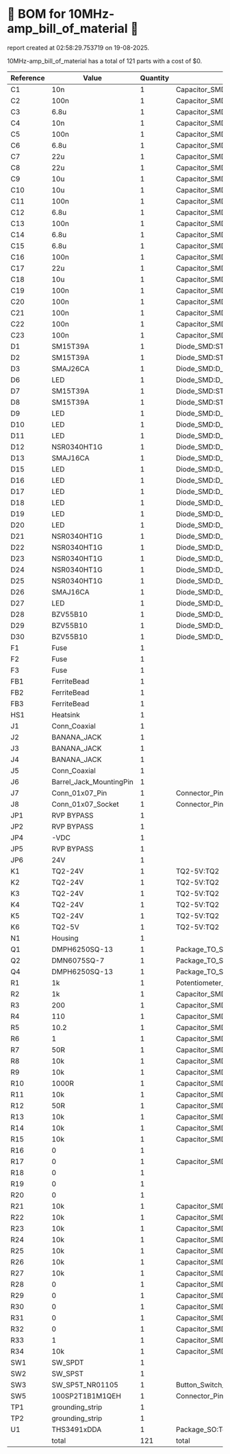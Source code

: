 # 📄 BOM for 10MHz-amp_bill_of_material 📄

report created at 02:58:29.753719 on 19-08-2025.

10MHz-amp_bill_of_material has a total of 121 parts with a cost of $0.

| Reference | Value | Quantity | part number | cost |
| --------- | ----- | -------- | ----------- | ---- |
| C1 | 10n | 1 | Capacitor_SMD:C_0603_1608Metric | $0 |
| C2 | 100n | 1 | Capacitor_SMD:C_0603_1608Metric | $0 |
| C3 | 6.8u | 1 | Capacitor_SMD:C_0603_1608Metric | $0 |
| C4 | 10n | 1 | Capacitor_SMD:C_0603_1608Metric | $0 |
| C5 | 100n | 1 | Capacitor_SMD:C_0603_1608Metric | $0 |
| C6 | 6.8u | 1 | Capacitor_SMD:C_0603_1608Metric | $0 |
| C7 | 22u | 1 | Capacitor_SMD:C_0603_1608Metric | $0 |
| C8 | 22u | 1 | Capacitor_SMD:C_0603_1608Metric | $0 |
| C9 | 10u | 1 | Capacitor_SMD:C_0603_1608Metric | $0 |
| C10 | 10u | 1 | Capacitor_SMD:C_0603_1608Metric | $0 |
| C11 | 100n | 1 | Capacitor_SMD:C_0603_1608Metric | $0 |
| C12 | 6.8u | 1 | Capacitor_SMD:C_0603_1608Metric | $0 |
| C13 | 100n | 1 | Capacitor_SMD:C_0603_1608Metric | $0 |
| C14 | 6.8u | 1 | Capacitor_SMD:C_0603_1608Metric | $0 |
| C15 | 6.8u | 1 | Capacitor_SMD:C_0603_1608Metric | $0 |
| C16 | 100n | 1 | Capacitor_SMD:C_0603_1608Metric | $0 |
| C17 | 22u | 1 | Capacitor_SMD:C_0603_1608Metric | $0 |
| C18 | 10u | 1 | Capacitor_SMD:C_0603_1608Metric | $0 |
| C19 | 100n | 1 | Capacitor_SMD:C_0603_1608Metric | $0 |
| C20 | 100n | 1 | Capacitor_SMD:C_0603_1608Metric | $0 |
| C21 | 100n | 1 | Capacitor_SMD:C_0603_1608Metric | $0 |
| C22 | 100n | 1 | Capacitor_SMD:C_0603_1608Metric | $0 |
| C23 | 100n | 1 | Capacitor_SMD:C_0603_1608Metric | $0 |
| D1 | SM15T39A | 1 | Diode_SMD:ST_D_SMC | $0 |
| D2 | SM15T39A | 1 | Diode_SMD:ST_D_SMC | $0 |
| D3 | SMAJ26CA | 1 | Diode_SMD:D_SMA | $0 |
| D6 | LED | 1 | Diode_SMD:D_0603_1608Metric | $0 |
| D7 | SM15T39A | 1 | Diode_SMD:ST_D_SMC | $0 |
| D8 | SM15T39A | 1 | Diode_SMD:ST_D_SMC | $0 |
| D9 | LED | 1 | Diode_SMD:D_0603_1608Metric | $0 |
| D10 | LED | 1 | Diode_SMD:D_0603_1608Metric | $0 |
| D11 | LED | 1 | Diode_SMD:D_0603_1608Metric | $0 |
| D12 | NSR0340HT1G | 1 | Diode_SMD:D_0603_1608Metric | $0 |
| D13 | SMAJ16CA | 1 | Diode_SMD:D_SMA | $0 |
| D15 | LED | 1 | Diode_SMD:D_0603_1608Metric | $0 |
| D16 | LED | 1 | Diode_SMD:D_0603_1608Metric | $0 |
| D17 | LED | 1 | Diode_SMD:D_0603_1608Metric | $0 |
| D18 | LED | 1 | Diode_SMD:D_0603_1608Metric | $0 |
| D19 | LED | 1 | Diode_SMD:D_0603_1608Metric | $0 |
| D20 | LED | 1 | Diode_SMD:D_0603_1608Metric | $0 |
| D21 | NSR0340HT1G | 1 | Diode_SMD:D_0603_1608Metric | $0 |
| D22 | NSR0340HT1G | 1 | Diode_SMD:D_0603_1608Metric | $0 |
| D23 | NSR0340HT1G | 1 | Diode_SMD:D_0603_1608Metric | $0 |
| D24 | NSR0340HT1G | 1 | Diode_SMD:D_0603_1608Metric | $0 |
| D25 | NSR0340HT1G | 1 | Diode_SMD:D_0603_1608Metric | $0 |
| D26 | SMAJ16CA | 1 | Diode_SMD:D_SMA | $0 |
| D27 | LED | 1 | Diode_SMD:D_0603_1608Metric | $0 |
| D28 | BZV55B10 | 1 | Diode_SMD:D_MiniMELF | $0 |
| D29 | BZV55B10 | 1 | Diode_SMD:D_MiniMELF | $0 |
| D30 | BZV55B10 | 1 | Diode_SMD:D_MiniMELF | $0 |
| F1 | Fuse | 1 |  | $0 |
| F2 | Fuse | 1 |  | $0 |
| F3 | Fuse | 1 |  | $0 |
| FB1 | FerriteBead | 1 |  | $0 |
| FB2 | FerriteBead | 1 |  | $0 |
| FB3 | FerriteBead | 1 |  | $0 |
| HS1 | Heatsink | 1 |  | $0 |
| J1 | Conn_Coaxial | 1 |  | $0 |
| J2 | BANANA_JACK | 1 |  | $0 |
| J3 | BANANA_JACK | 1 |  | $0 |
| J4 | BANANA_JACK | 1 |  | $0 |
| J5 | Conn_Coaxial | 1 |  | $0 |
| J6 | Barrel_Jack_MountingPin | 1 |  | $0 |
| J7 | Conn_01x07_Pin | 1 | Connector_PinHeader_2.54mm:PinHeader_1x07_P2.54mm_Horizontal | $0 |
| J8 | Conn_01x07_Socket | 1 | Connector_PinSocket_2.54mm:PinSocket_1x07_P2.54mm_Vertical | $0 |
| JP1 | RVP BYPASS | 1 |  | $0 |
| JP2 | RVP BYPASS | 1 |  | $0 |
| JP4 | -VDC | 1 |  | $0 |
| JP5 | RVP BYPASS | 1 |  | $0 |
| JP6 | 24V | 1 |  | $0 |
| K1 | TQ2-24V | 1 | TQ2-5V:TQ2 | $0 |
| K2 | TQ2-24V | 1 | TQ2-5V:TQ2 | $0 |
| K3 | TQ2-24V | 1 | TQ2-5V:TQ2 | $0 |
| K4 | TQ2-24V | 1 | TQ2-5V:TQ2 | $0 |
| K5 | TQ2-24V | 1 | TQ2-5V:TQ2 | $0 |
| K6 | TQ2-5V | 1 | TQ2-5V:TQ2 | $0 |
| N1 | Housing | 1 |  | $0 |
| Q1 | DMPH6250SQ-13 | 1 | Package_TO_SOT_SMD:SOT-23-3 | $0 |
| Q2 | DMN6075SQ-7 | 1 | Package_TO_SOT_SMD:SOT-23-3 | $0 |
| Q4 | DMPH6250SQ-13 | 1 | Package_TO_SOT_SMD:SOT-23-3 | $0 |
| R1 | 1k | 1 | Potentiometer_THT:Potentiometer_Alps_RK09Y11_Single_Horizontal | $0 |
| R2 | 1k | 1 | Capacitor_SMD:C_0603_1608Metric | $0 |
| R3 | 200 | 1 | Capacitor_SMD:C_0603_1608Metric | $0 |
| R4 | 110 | 1 | Capacitor_SMD:C_0603_1608Metric | $0 |
| R5 | 10.2 | 1 | Capacitor_SMD:C_0603_1608Metric | $0 |
| R6 | 1 | 1 | Capacitor_SMD:C_0603_1608Metric | $0 |
| R7 | 50R | 1 | Capacitor_SMD:C_0603_1608Metric | $0 |
| R8 | 10k | 1 | Capacitor_SMD:C_0603_1608Metric | $0 |
| R9 | 10k | 1 | Capacitor_SMD:C_0603_1608Metric | $0 |
| R10 | 1000R | 1 | Capacitor_SMD:C_0603_1608Metric | $0 |
| R11 | 10k | 1 | Capacitor_SMD:C_0603_1608Metric | $0 |
| R12 | 50R | 1 | Capacitor_SMD:C_0603_1608Metric | $0 |
| R13 | 10k | 1 | Capacitor_SMD:C_0603_1608Metric | $0 |
| R14 | 10k | 1 | Capacitor_SMD:C_0603_1608Metric | $0 |
| R15 | 10k | 1 | Capacitor_SMD:C_0603_1608Metric | $0 |
| R16 | 0 | 1 |  | $0 |
| R17 | 0 | 1 | Capacitor_SMD:C_0603_1608Metric | $0 |
| R18 | 0 | 1 |  | $0 |
| R19 | 0 | 1 |  | $0 |
| R20 | 0 | 1 |  | $0 |
| R21 | 10k | 1 | Capacitor_SMD:C_0603_1608Metric | $0 |
| R22 | 10k | 1 | Capacitor_SMD:C_0603_1608Metric | $0 |
| R23 | 10k | 1 | Capacitor_SMD:C_0603_1608Metric | $0 |
| R24 | 10k | 1 | Capacitor_SMD:C_0603_1608Metric | $0 |
| R25 | 10k | 1 | Capacitor_SMD:C_0603_1608Metric | $0 |
| R26 | 10k | 1 | Capacitor_SMD:C_0603_1608Metric | $0 |
| R27 | 10k | 1 | Capacitor_SMD:C_0603_1608Metric | $0 |
| R28 | 0 | 1 | Capacitor_SMD:C_0603_1608Metric | $0 |
| R29 | 0 | 1 | Capacitor_SMD:C_0603_1608Metric | $0 |
| R30 | 0 | 1 | Capacitor_SMD:C_0603_1608Metric | $0 |
| R31 | 0 | 1 | Capacitor_SMD:C_0603_1608Metric | $0 |
| R32 | 0 | 1 | Capacitor_SMD:C_0603_1608Metric | $0 |
| R33 | 1 | 1 | Capacitor_SMD:C_0603_1608Metric | $0 |
| R34 | 10k | 1 | Capacitor_SMD:C_0603_1608Metric | $0 |
| SW1 | SW_SPDT | 1 |  | $0 |
| SW2 | SW_SPST | 1 |  | $0 |
| SW3 | SW_SP5T_NR01105 | 1 | Button_Switch_THT:SW_NKK_NR01 | $0 |
| SW5 | 100SP2T1B1M1QEH | 1 | Connector_PinHeader_2.54mm:PinHeader_1x03_P2.54mm_Vertical | $0 |
| TP1 | grounding_strip | 1 |  | $0 |
| TP2 | grounding_strip | 1 |  | $0 |
| U1 | THS3491xDDA | 1 | Package_SO:Texas_R-PDSO-G8_EP2.95x4.9mm_Mask2.4x3.1mm | $0 |
|  | total | 121 | total | $0 |
